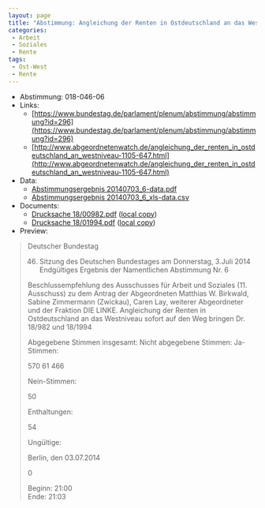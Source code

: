 ```yaml
---
layout: page
title: "Abstimmung: Angleichung der Renten in Ostdeutschland an das Westniveau"
categories:
 - Arbeit
 - Soziales
 - Rente
tags:
 - Ost-West
 - Rente
---
```


* Abstimmung: 018-046-06
* Links: 
    * [https://www.bundestag.de/parlament/plenum/abstimmung/abstimmung?id=296](https://www.bundestag.de/parlament/plenum/abstimmung/abstimmung?id=296)
    * [http://www.abgeordnetenwatch.de/angleichung_der_renten_in_ostdeutschland_an_westniveau-1105-647.html](http://www.abgeordnetenwatch.de/angleichung_der_renten_in_ostdeutschland_an_westniveau-1105-647.html)
* Data: 
    * [Abstimmungsergebnis 20140703_6-data.pdf](/res/abstimmungsliste/20140703_6-data.pdf)
    * [Abstimmungsergebnis 20140703_6_xls-data.csv](/res/abstimmungsliste/analyses/20140703_6_xls-data.csv)
* Documents: 
    * [Drucksache 18/00982.pdf](http://dip21.bundestag.de/dip21/btd/18/009/1800982.pdf) ([local copy](/res/abstimmungsdaten/018-046-06/1800982.pdf))
    * [Drucksache 18/01994.pdf](http://dip21.bundestag.de/dip21/btd/18/019/1801994.pdf) ([local copy](/res/abstimmungsdaten/018-046-06/1801994.pdf))
* Preview: 
> Deutscher Bundestag
> 
> 46. Sitzung des Deutschen Bundestages
> am Donnerstag, 3.Juli 2014
> Endgültiges Ergebnis der Namentlichen Abstimmung Nr. 6
> 
> Beschlussempfehlung des Ausschusses für Arbeit und Soziales (11. Ausschuss) zu dem
> Antrag der Abgeordneten Matthias W. Birkwald, Sabine Zimmermann (Zwickau), Caren
> Lay, weiterer Abgeordneter und der Fraktion DIE LINKE.
> Angleichung der Renten in Ostdeutschland an das Westniveau sofort auf den Weg bringen
> Dr. 18/982 und 18/1994
> 
> Abgegebene Stimmen insgesamt:
> Nicht abgegebene Stimmen:
> Ja-Stimmen:
> 
> 570
> 61
> 466
> 
> Nein-Stimmen:
> 
> 50
> 
> Enthaltungen:
> 
> 54
> 
> Ungültige:
> 
> Berlin, den 03.07.2014
> 
> 0
> 
> Beginn: 21:00  
> Ende: 21:03
